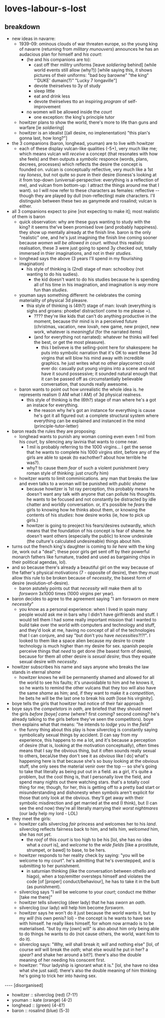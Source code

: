 # loves-labour-s-lost

## breakdown
- new ideas in navarre:
	- 1939-09: ominous clouds of war threaten europe, so the young king of navarre (returning from *military munouvers*) announces he has an audacious plan for himself and *his court*:
		- (he and his companions are to):
			- cast off ther militry uniforms [leave *soldiering* behind] (while world events still allow (why?)) [while saying this, it shows pictures of their uniforms: "bad boy barowne" "the king" "'DUKE' dumain(?)" "Lucky 7 longaville"]
			- devote theirselves to 3y of study
			- sleep little
			- eat and drink less
			- devote theirselves tto an inspiring *program* of self-improvement
		- no women will be allowed inside the *court*
			- one exception: the king's principle tutor
	- howitzer plans to show the world, there's more to life than guns and warfare [ie *soldiering*]
	- howitzer is an idealist [(all desire, no implenentation) "this plan's gonna last, how long?"]
- the 3 companions (baron, longhead, youman) are to live with howitzer
	- each of these display vulcan-like qualities (-5+), very much like me; which means vulcan will *receive* a concept (that resonates with how she feels) and then outputs a *symbolic* responce (words, plans, decrees, processes) which reflects the desire the concept is founded on. vulcan is conceptually reflective, very much like a 1st ray *lioness*, but not quite so pure in their desire (lioness's looking at it from top-down (universal-perspective: everything is a reflection of me), and vulcan from bottom-up: I attract the things around me that I want). so I will now refer to these characters as females: reflective -- though they are played by dull (non-reflecting) male characters. I'll distinguish between these two as ganymede and rosalind; vulcan is either.
- all 3 companions expect to pine [not expecting to make it]; most realistic of them is baron
	- quick observation: why are these guys wanting to study with the king? it seems the've been promised love (and probably happiness). they show up mentally already at the finish line. baron is the only "realistic" one, and he's just imagining the finish line coming sooner because *women will be allowed in court*. without this realistic realisation, these 3 were just going to spend 3y checked out, totally immersed in thier imaginations, and not in their *studies*.
	- longhead says the above (3 years I'll spend in my flourishing imagination)
		- his style of thinking is (2nd) stage of man: schoolboy (not wanting to do his sudies).
			- the kid doesn't want to do his studies because he is spending all of his time in his imagination, and imagination is *way* more fun than *studies*.
	- youman says something different: he celebrates the coming materiality of physical 3d pleasre.
		- thia style of thinking is (4th?) stage of man: lovah (everything is sighs and groans: phoebe! distraction! come to me please =).
			- ???? they're like kids that can't do anything productive in the moment, because thir mind is in a perceived future (christmas, vacation, new lovah, new game, new project, new work, whatever is *meaningful* (for the narrated items)
			- (and for everything not narrated): whatever he thinks will feel the best, or get the most pleasure).
				- this I beliveve is the selling-point here for shakespere: he puts into symbolic narration that it's OK to want these 3d virgins that will blow his mind away with incredible graphics. he just writes what no other playcorrect could ever do: casually put young virgins into a scene and not have it sound possessive; it sounded natural enough that it can be passed off as circumstantially believable conversation, that sounds really awesome.
	- baron wants to point out how unrealistic the whole idea is. he represents realism (I AM what I AM) of 3d physical realness.
		- this style of thinking is the (6th?) stage of man where he's a got an instace for everything.
			- the reason why he's got an instance for everything is cause he's got it all figured out: a complete structural system where everything can be explained and instanced in the mind (principle-tutor-letter)
- baron reads the rules they are proposing:
	- longhead wants to punish any woman coming even even 1 mil from his *court*, by silencing any lavinia that wants to come near.
		- 1 mil is probably referring to the 1000 virgins... I get the sense that he wants to complete his 1000 virgins stint, before any of the girls are able to speak (to eachother? about how terrible he was?).
		- why? to cause them *fear* of such a violent punishment (very roman style of thinking: just crucify him)
	- howitzer wants to limit comminications. any man that breaks the law and even talks to a woman will be punished with *public shame*
		- because howitzer is 1st ray perception, this probably means he doesn't want any talk with anyone that can pollute his thoughts. he wants to be focused and not constantly be distracted by idle chatter and worldly conversation. or, it's possible he *fears* the girls to knowing how he thinks about them, or knowing the contents of his *studies*: how desire works (ie, how to pick up girls.)
		- howitzer is going to preoject his fears/desires outwardly, which means that the foundation of his concept is fear of shame. he doesn't want others (especially the public) to know undesirale (the culture's calculated undesireable) things about him.
- turns out the french king's daughter is coming to *lie here* with the king (ie, work out a "deal"; these poor girls get sent off by their powerful monarch fathers like furnature, traded and used as bargaining chips in their political agendas, lol).
- and so because there's already a beautiful girl on the way because of the father's physical motivations (7 - opposite of desire), then they must allow this rule to be broken because of *necessity*, the basest form of desire (evolution-of-desire).
	- baron astutely points out that *necessity* will make them all to *forsworn* 3x1000 times (1000 virgins per year).
- baron decides to agree to the agreement saying "I am forsworn on mere *necessity*"
	- you know as a personal experience: when I lived in spain many people would ask me in bars why I didn't have girlfriends and stuff. I would tell them I had some really important mission that I wanted to build take over the world with computers and technology and stuff, and they'd look at me, having no concept of all of the technologies that I can conjure, and say "but don't you have *necessities?!?!*". I looked to them like a space alien because my desire to create technology is much higher than my desire for sex. spanish people perceive things that *need* to get done (the basest form of desire), because for them all other desire is *sexual desire*; thus they equate sexual desire with *necessity*.
- howitzer subscribes his name and says anyone who breaks the law stands in eternal *shame*
	- howitzer knows he will be permanently shamed and allowed for all the world to see his faults; it's unavoidable to him and he knows it, so he wants to remind the other vulcans that they too will also have the same *shame* as him; and, if they want to make it a *competition*, he bets he will be the last one to break his *oath* [lose his virginity].
- boye tells the girls that howitzer had notice of their fair approach
- boye says the *competetors* in *oath*, are briefed that they should meet the girls *before [boye] came* (where? first coming? second coming? he's already talking to the girls before they've seen the competitors). boye then explains what that means: "he intends to *lodge* you in the *field*"
	- the funny thing about this play is how silverclog is constantly saying symbolically sexual things by accident. [I can say from my experience, this happens to me a lot, and it's because a perception of desire (that is, looking at the motivation conceptually), often times means that I say the obvious thing, but it often sounds really sexual to others, becaUse they don't see it as *obvious* like I do] what's happening here is that because she's so busy looking at the obvious stuff, she only sees the material venir over the top -- so she's going to take that literally as being put out in a field. as a girl, it's quite a problem, but the cool thing is, that I personally love the field, and spend many nights out there watching stars. that's a totally cool thing for me; though, for her, this is getting off to a pretty bad start or misunderstanding and dishonesty when symbols aren't explicit for those that only look at the obvious. they'll get away with their symbolic misdirection and get married at the end (I think), but (I can see the end now) they're all literally marrying their *worst nightmares* (our lady help my lord - LOL)
- they meet the girls:
	- howitzer calls silverclog *fair* princess and welcomes her to his *land*. silverclog reflects fairness back to him, and tells him, *welcomed* him, she has not *yet*.
		- the *roof* of this *court* is too high to be his [lol, she has no idea what a *court* is], and *welcome* to the *wide fields* [like a prostitute, strumpet, or bawd] to base, to be hers.
	- howitzer responds to her reality check by saying: "you will be welcome to my court". he's admitting that he's overstepped, and is submitting to her punishment.
		- in saturnian thinking (like the conversation between othello and hiago), when a top/emitter oversteps himself and violates the code [of [proper] conduct/behaviour], he has to take it in the butt (as punishment).
	- silverclog says "I *will* be welcome to your *court*; conduct me thither [take me there]"
	- howitzer tells silverclog (deer lady) that he has *sworn* an *oath*.
	- silverclog (our lady) will help him become *forsworn*.
	- howitzer says he won't do it just because the *world* wants it, but by my *will* (his own penis? lol) - the concept is he wants to have sex with himself. he really likes himself, for whom now armado is to be materialised. "but by my [own] will" is also about him only being able to do things he wants to do (not cause others, the world, want him to do it).
	- silverclog says: "Why, *will* shall break it; *will* and nothing else" [lol, of course *will* will break the *oath*; what else would he put in her? a *spear*? and shake her around a bit?]. there's also the double meaning of her needing his conscent first.
	- howitzer: "Your ladyship is ignorant what it is." [lol, she have no idea what she just said]. there's also the double meaning of him thinking he's going to trick her into having sex.


---- [disorganised]



- howitzer :: silverclog (red) (7-1?)
- youman :: kate (orange) (4-2)
- longhead ::  (green) (4-4?)
- baron :: rosalind (blue) (5-3)

